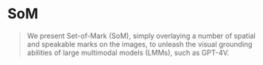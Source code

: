 # SoM

> We present Set-of-Mark (SoM), simply overlaying a number of spatial and speakable marks on the images, to unleash the visual grounding abilities of large multimodal models (LMMs), such as GPT-4V.
